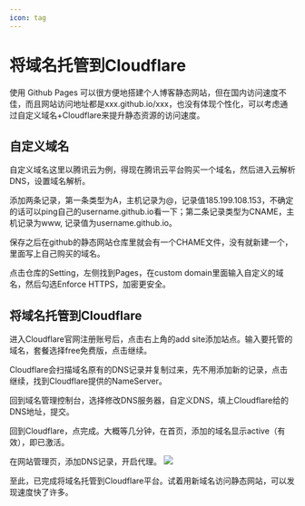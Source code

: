 ```yaml
---
icon: tag
---
```

# 将域名托管到Cloudflare



使用 Github Pages 可以很方便地搭建个人博客静态网站，但在国内访问速度不佳，而且网站访问地址都是xxx.github.io/xxx，也没有体现个性化，可以考虑通过自定义域名+Cloudflare来提升静态资源的访问速度。

## 自定义域名
自定义域名这里以腾讯云为例，得现在腾讯云平台购买一个域名，然后进入云解析DNS，设置域名解析。

添加两条记录，第一条类型为A，主机记录为@，记录值185.199.108.153，不确定的话可以ping自己的username.github.io看一下；第二条记录类型为CNAME，主机记录为www, 记录值为username.github.io。

保存之后在github的静态网站仓库里就会有一个CHAME文件，没有就新建一个，里面写上自己购买的域名。

点击仓库的Setting，左侧找到Pages，在custom domain里面输入自定义的域名，然后勾选Enforce HTTPS，加密更安全。

## 将域名托管到Cloudflare

进入Cloudflare官网注册账号后，点击右上角的add site添加站点。输入要托管的域名，套餐选择free免费版，点击继续。


Cloudflare会扫描域名原有的DNS记录并复制过来，先不用添加新的记录，点击继续，找到Cloudflare提供的NameServer。

回到域名管理控制台，选择修改DNS服务器，自定义DNS，填上Cloudflare给的DNS地址，提交。

回到Cloudflare，点完成。大概等几分钟，在首页，添加的域名显示active（有效），即已激活。

在网站管理页，添加DNS记录，开启代理。
![](https://cxyxy.fun/img/xyr/2024/06/14/01-51-14-d328801a66772c15a7bc15dabe321742-cloudflareDNS-ca454d.png)

至此，已完成将域名托管到Cloudflare平台。试着用新域名访问静态网站，可以发现速度快了许多。

